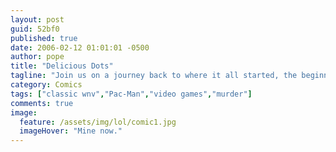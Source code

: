 ```yaml
---
layout: post
guid: 52bf0
published: true
date: 2006-02-12 01:01:01 -0500
author: pope
title: "Delicious Dots"
tagline: "Join us on a journey back to where it all started, the beginning of the end of sanity on the web, the very first, incredibly low resolution, hand-drawn WNV comic. It\'s kind of funny, I guess. If you\'re into wanton murder and theft."
category: Comics
tags: ["classic wnv","Pac-Man","video games","murder"]
comments: true 
image:
  feature: /assets/img/lol/comic1.jpg
  imageHover: "Mine now."
---
```


